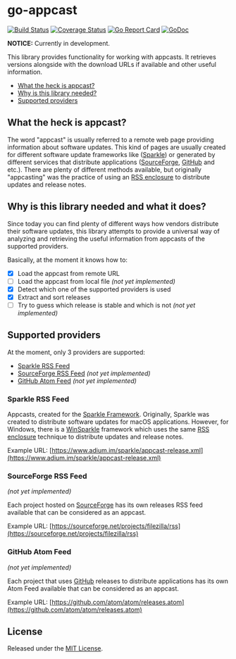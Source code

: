 # go-appcast

[![Build Status](https://travis-ci.org/victorpopkov/go-appcast.svg?branch=master)](https://travis-ci.org/victorpopkov/go-appcast)
[![Coverage Status](https://coveralls.io/repos/github/victorpopkov/go-appcast/badge.svg?branch=master)](https://coveralls.io/github/victorpopkov/go-appcast?branch=master)
[![Go Report Card](https://goreportcard.com/badge/github.com/victorpopkov/go-appcast)](https://goreportcard.com/report/github.com/victorpopkov/go-appcast)
[![GoDoc](https://godoc.org/github.com/victorpopkov/go-appcast?status.svg)](https://godoc.org/github.com/victorpopkov/go-appcast)

**NOTICE:** Currently in development.

This library provides functionality for working with appcasts. It retrieves
versions alongside with the download URLs if available and other useful
information.

- [What the heck is appcast?](#what-the-heck-is-appcast)
- [Why is this library needed?](#why-is-this-library-needed)
- [Supported providers](#supported-providers)

## What the heck is appcast?

The word "appcast" is usually referred to a remote web page providing
information about software updates. This kind of pages are usually created for
different software update frameworks like ([Sparkle](https://sparkle-project.org/))
or generated by different services that distribute applications
([SourceForge](https://sourceforge.net/), [GitHub](https://github.com/)
and etc.). There are plenty of different methods available, but originally
"appcasting" was the practice of using an [RSS enclosure](https://en.wikipedia.org/wiki/RSS_enclosure)
to distribute updates and release notes.

## Why is this library needed and what it does?

Since today you can find plenty of different ways how vendors distribute their
software updates, this library attempts to provide a universal way of analyzing
and retrieving the useful information from appcasts of the supported providers.

Basically, at the moment it knows how to:

- [x] Load the appcast from remote URL
- [ ] Load the appcast from local file _(not yet implemented)_
- [x] Detect which one of the supported providers is used
- [x] Extract and sort releases
- [ ] Try to guess which release is stable and which is not _(not yet implemented)_

## Supported providers

At the moment, only 3 providers are supported:

- [Sparkle RSS Feed](#sparkle-rss-feed)
- [SourceForge RSS Feed](#sourceforge-rss-feed) _(not yet implemented)_
- [GitHub Atom Feed](#github-atom-feed) _(not yet implemented)_

### Sparkle RSS Feed

Appcasts, created for the [Sparkle Framework](https://sparkle-project.org/).
Originally, Sparkle was created to distribute software updates for macOS
applications. However, for Windows, there is a [WinSparkle](https://winsparkle.org/)
framework which uses the same [RSS enclosure](https://en.wikipedia.org/wiki/RSS_enclosure)
technique to distribute updates and release notes.

Example URL: [https://www.adium.im/sparkle/appcast-release.xml](https://www.adium.im/sparkle/appcast-release.xml)

### SourceForge RSS Feed

_(not yet implemented)_

Each project hosted on [SourceForge](https://sourceforge.net/) has its own
releases RSS feed available that can be considered as an appcast.

Example URL: [https://sourceforge.net/projects/filezilla/rss](https://sourceforge.net/projects/filezilla/rss)

### GitHub Atom Feed

_(not yet implemented)_

Each project that uses [GitHub](https://github.com/) releases to distribute
applications has its own Atom Feed available that can be considered as an
appcast.

Example URL: [https://github.com/atom/atom/releases.atom](https://github.com/atom/atom/releases.atom)

## License

Released under the [MIT License](https://opensource.org/licenses/MIT).
